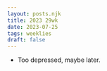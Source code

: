 ```yaml
---
layout: posts.njk
title: 2023 29wk
date: 2023-07-25
tags: weeklies
draft: false
---
```


- Too depressed, maybe later.
